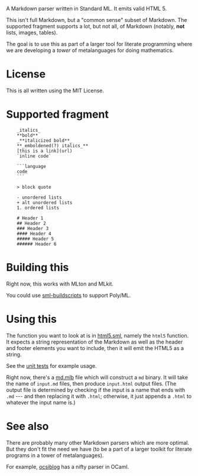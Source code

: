 A Markdown parser written in Standard ML. It emits valid HTML 5.

This isn't full Markdown, but a "common sense" subset of Markdown. The
supported fragment supports a lot, but not all, of Markdown (notably,
**not** lists, images, tables).

The goal is to use this as part of a larger tool for literate
programming where we are developing a _tower_ of metalanguages for doing
mathematics. 

# License

This is all written using the MIT License.

# Supported fragment

```
    _italics_
    **bold**
    _**italicized bold**_
    **_emboldened(?) italics_**
    [this is a link](url)
    `inline code`
    
    ```language
    code
    ```
    
    > block quote
    
    - unordered lists
    + alt unordered lists
    1. ordered lists
    
    # Header 1
    ## Header 2
    ### Header 3
    #### Header 4
    ##### Header 5
    ###### Header 6
```

# Building this

Right now, this works with MLton and MLkit.

You could use [sml-buildscripts](https://github.com/cannam/sml-buildscripts)
to support Poly/ML.

# Using this

The function you want to look at is in [html5.sml](src/html5.sml),
namely the `html5` function. It expects a string representation of the
Markdown as well as the header and footer elements you want to include,
then it will emit the HTML5 as a string.

See the [unit tests](./test/html5_test.sml) for example usage.

Right now, there's a [md.mlb](./md.mlb) file which will construct a `md`
binary. It will take the name of `input.md` files, then produce
`input.html` output files. (The output file is determined by checking if
the input is a name that ends with `.md` --- and then replacing it with
`.html`; otherwise, it just appends a `.html` to whatever the input name is.)

# See also

There are probably many other Markdown parsers which are more
optimal. But they don't fit the need we have (to be a part of a larger
toolkit for literate programs in a tower of metalanguages).

For example,
[ocsiblog](https://github.com/mfp/ocsiblog/blob/master/simple_markup.ml)
has a nifty parser in OCaml.